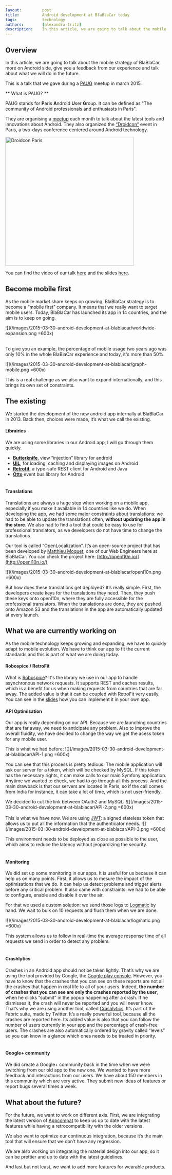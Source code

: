 ```yaml
---
layout:         post
title:          Android development at BlaBlaCar today
tags:           technology
authors:        [alexandra-tritz]
description:    In this article, we are going to talk about the mobile strategy of BlaBlaCar, more on Android side, give you a feedback from our experience and talk about what we will do in the future.
---
```


## Overview
In this article, we are going to talk about the mobile strategy of BlaBlaCar, more on Android side, give you a feedback from our experience and talk about what we will do in the future.

This is  a talk that we gave during a [PAUG](http://www.paug.fr/) meetup in march 2015.

** What is PAUG? **

PAUG stands for **P**aris **A**ndroid **U**ser **G**roup. It can be defined as "The community of Android professionals and enthusiasts in Paris".

They are organising a [meetup](http://www.meetup.com/Android-Paris/) each month to talk about the latest tools and innovations about Android. They also organized the [“Droidcon”](http://fr.droidcon.com/2014/) event in Paris, a two-days conference centered around Android technology.

<p class="text-center">
    <img src="../../images/2015-03-30-android-development-at-blablacar/blablacar-droidcon.jpg" alt="Droidcon Paris" width="400px" />
</p>

You can find the video of our talk [here](https://www.youtube.com/watch?v=B7jvwUbqApc) and the slides [here](https://speakerdeck.com/alexandratritz/developper-une-app-android-en-2015).


## Become mobile first

As the mobile market share keeps on growing, BlaBlaCar strategy is to become a “mobile first” company. It means that we really want to target mobile users. Today, BlaBlaCar has launched its app in 14 countries, and the aim is to keep on going.

![](/images/2015-03-30-android-development-at-blablacar/worldwide-expansion.png =600x)

<br>
To give you an example, the percentage of mobile usage two years ago was only 10% in the whole BlaBlaCar experience and today, it's more than 50%.

![](/images/2015-03-30-android-development-at-blablacar/graph-mobile.png =600x)

This is a real challenge as we also want to expand internationally, and this brings its own set of constraints.

## The existing

We started the development of the new android app internally at BlaBlaCar in 2013. Back then, choices were made, it’s what we call the existing.

#### Librairies
We are using some libraries in our Android app, I will go through them quickly.

* **[Butterknife](http://jakewharton.github.io/butterknife/)**, view “injection” library for android
* **[UIL](https://github.com/nostra13/Android-Universal-Image-Loader)**, for loading, caching and displaying images on Android
* **[Retrofit](http://square.github.io/retrofit/)**, a type-safe REST client for Android and Java
* **[Otto](http://square.github.io/otto/)** event bus library for Android
<br><br>

#### Translations
Translations are always a huge step when working on a mobile app, especially if you make it available in 14 countries like we do.
When developing the app, we had some major constraints about translations: we had to be able to update the translations often, **without updating the app in the store**. We also had to find a tool that could be easy to use for professional translators, as we developers do not have time to change the translations.

Our tool is called “OpenLocalization”. It’s an open-source project that has been developed by [Matthieu Moquet](/authors/#author-matthieu-moquet), one of our Web Engineers here at BlaBlaCar. You can check the project here: [http://openl10n.io/](http://openl10n.io/)

![](/images/2015-03-30-android-development-at-blablacar/openl10n.png =600x)

But how does these translations get deployed? It’s really simple. First, the developers create keys for the translations they need. Then, they push these keys onto openl10n, where they are fully accessible for the professional translators. When the translations are done, they are pushed onto Amazon S3 and the translations in the app are automatically updated at every launch.


## What we are currently working on

As the mobile technology keeps growing and expanding, we have to quickly adapt to mobile evolution. We have to think our app to fit the current standards and this is part of what we are doing today.

#### Robospice / RetroFit
What is [Robospice](https://github.com/stephanenicolas/robospice)? It's the library we use in our app to handle asynchronous network requests. It supports REST and caches results, which is a benefit for us when making requests from countries that are far away. 
The added value is that it can be coupled with RetroFit very easily. You can see in the [slides](https://speakerdeck.com/alexandratritz/developper-une-app-android-en-2015) how you can implement it in your own app.

#### API Optimisation
Our app is really depending on our API. Because we are launching countries that are far away, we need to anticipate any problem. Also to improve the overall fluidity, we have decided to change the way we get the acess token for any mobile user.

This is what we had before:
![](/images/2015-03-30-android-development-at-blablacar/API-1.png =600x)

You can see that this process is pretty tedious. The mobile application will ask our server for a token, which will be checked by MySQL. If this token has the necessary rights, it can make calls to our main Symfony application. Anytime we wanted to check, we had to go through all this process. And the main drawback is that our servers are located in Paris, so if the call comes from India for instance, it can take a lot of time, which is not user-friendly.

We decided to cut the link between OAuth2 and MySQL:
![](/images/2015-03-30-android-development-at-blablacar/API-2.png =600x)
<br><br>
This is what we have now. We are using [JWT](http://jwt.io/): a signed stateless token that allows us to put all the information that the authenticator needs.
![](/images/2015-03-30-android-development-at-blablacar/API-3.png =600x)

This environment needs to be deployed as close as possible to the user, which aims to reduce the latency without jeopardizing the security.
<br><br>

#### Monitoring
We did set up some monitoring in our apps. It is useful for us because it can help us on many points. First, it allows us to mesure the impact of the optimisations that we do. It can help us detect problems and trigger alerts before any critical problem.
It also came with constraints: we had to be able to configure, enable and disable it over the air.

For that we used a custom solution: we send those logs to [Logmatic](http://logmatic.io/) by hand. We wait to bulk on 10 requests and flush them when we are done.

![](/images/2015-03-30-android-development-at-blablacar/logmatic.png =600x)

This system allows us to follow in real-time the average response time of all requests we send in order to detect any problem.
<br><br>

#### Crashlytics

Crashes in an Android app should not be taken lightly. That’s why we are using the tool provided by Google, the [Google play console](https://play.google.com/apps/publish). However, you have to know that the crashes that you can see on these reports are not all the crashes that happen in real life to all of your users. Indeed, **the number of crashes that you can see are only the crashes reported by the user**, when he clicks “submit” in the popup happening after a crash. If he dismisses it, the crash will never be reported and you will never know. That’s why we are using another tool, called [Crashlytics](https://try.crashlytics.com/). It’s part of the Fabric suite, made by Twitter. It’s a really powerful tool, because all the crashes are reported here. Its added value is also that you can follow the number of users currently in your app and the percentage of crash-free users. The crashes are also automatically ordered by gravity called “levels” so you can know in a glance which ones needs to be treated in priority.
<br><br>

#### Google+ community 

We did create a Google+ community back in the time when we were switching from our old app to the new one. We wanted to have more feedback and interactions from our users. We have about 150 members in this community which are very active. They submit new ideas of features or report bugs several times a week. 


## What about the future?

For the future, we want to work on different axis.
First, we are integrating the latest version of [Appcompat](https://developer.android.com/tools/support-library/features.html) to keep us up to date with the latest features while having a retrocompatibility with the older versions.

We also want to optimize our continuous integration, because it’s the main tool that will ensure that we don’t have any regression.

We are also working on integrating the material design into our app, so it can be prettier and up to date with the latest guidelines.

And last but not least, we want to add more features for wearable products.

